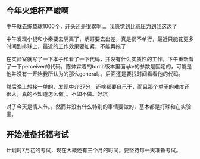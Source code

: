 ## 今年火炬杯严峻啊



中午就去练垫球1000个，开头还是很累啊。。我感觉到比赛压力到我这边了



中午发现小棍和小秦要去隔离了，炳哥要去出差，真是祸不单行，最近只能花更多时间到排球上，最近的工作效果要加紧，不能再拖了



在实验室就写了一下本子和看了一下代码，并没有什么实质性的工作，下午重新看了一下perceiver的代码，陈帅霖着的torch版本里面qkv的参数是固定的，可能是他并没有一开始我所认为的那么general。。后面还是要找时间看看他的代码。



然后晚上想接一单的，发现中介37分，还啥都要自己干，而且那个单子的难度还很大，真的不知道怎么做。。不如不做。好坑



对了今天是情人节。。然而并没有什么特别的事情要做的，基本都是打球和在实验室。



## 开始准备托福考试

计划时7月初的考试，现在大概还有三个月的时间，要坚持每一天准备考试。